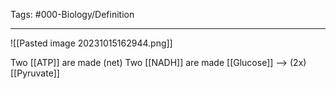 Tags: #000-Biology/Definition 

---

![[Pasted image 20231015162944.png]]

Two [[ATP]] are made (net)
Two [[NADH]] are made
[[Glucose]] --> (2x) [[Pyruvate]]